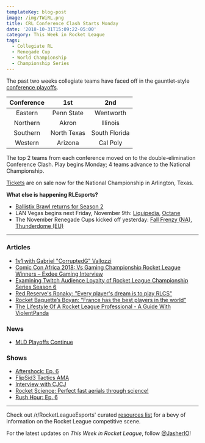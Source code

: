 ```yaml
---
templateKey: blog-post
image: /img/TWiRL.png
title: CRL Conference Clash Starts Monday
date: '2018-10-31T15:09:22-05:00'
category: This Week in Rocket League
tags:
  - Collegiate RL
  - Renegade Cup
  - World Championship
  - Championship Series
---
```

The past two weeks collegiate teams have faced off in the gauntlet-style [conference playoffs](https://compete.tespa.org/tournament/117).

| Conference | 1st | 2nd |
|:----------:|:-----------:|:-------------:|
| Eastern | Penn State | Wentworth |
| Northern | Akron | Illinois |
| Southern | North Texas | South Florida |
| Western | Arizona | Cal Poly |

The top 2 teams from each conference moved on to the double-elimination Conference Clash. Play begins Monday; 4 teams advance to the National Championship. 

[Tickets](https://www.rocketleagueesports.com/news/crl-national-championship-tickets-on-sale-now-/) are on sale now for the National Championship in Arlington, Texas. 

**What else is happening RLEsports?**

* [Ballistix Brawl returns for Season 2](https://twitter.com/ballistixgaming/status/1057704362921914369)
* LAN Vegas begins next Friday, November 9th: [Liquipedia](https://liquipedia.net/rocketleague/Rocket_League_Championship_Series/Season_6), [Octane](https://octane.gg/event/rlcs-season-six-world-championship)
* The November Renegade Cups kicked off yesterday: [Fall Frenzy (NA)](https://smash.gg/tournament/fall-frenzy/events), [Thunderdome (EU)](https://smash.gg/tournament/rocketeers-thunderdome/events)

---

### Articles

* [1v1 with Gabriel "CorruptedG" Vallozzi](https://www.rocketleagueesports.com/news/1v1-with-gabriel--corruptedg--vallozzi/)
* [Comic Con Africa 2018: Vs Gaming Championship Rocket League Winners – Exdee Gaming Interview](https://www.rocketleaguexpress.co.za/rocket-league-comic-con-vs-championship-lan-winners-exdee-gaming/)
* [Examining Twitch Audience Loyalty of Rocket League Championship Series Season 6](https://www.fanai.io/examining-twitch-audience-loyalty-of-rocket-league-championship-series-season-6/)
* [Red Reserve's Ronaky: "Every player's dream is to play RLCS"](https://rocketeers.gg/interview-red-reserve-ronaky-rocket-league-player/)
* [Rocket Baguette’s Boyan: “France has the best players in the world”](https://rocketeers.gg/interview-rocket-baguette-boyan-grand-prix/)
* [The Lifestyle Of A Rocket League Professional - A Guide With ViolentPanda](http://team-dignitas.net/articles/news/rocket-league/13053/the-lifestyle-of-a-rocket-league-professional-a-guide-with-violentpanda)

### News

* [MLD Playoffs Continue](https://www.mldoubles.com/single-post/2018/10/22/Season-7-Playoffs)

### Shows

* [Aftershock: Ep. 6](https://www.youtube.com/watch?v=E_BqcniwhUc)
* [FlipSid3 Tactics AMA](https://www.youtube.com/watch?v=2HM585D1xrU)
* [Interview with CJCJ](https://www.youtube.com/watch?v=hp9fH-NuMis)
* [Rocket Science: Perfect fast aerials through science!](https://www.youtube.com/watch?v=Y9o8ZPEwwK8)
* [Rush Hour: Ep. 6](https://www.youtube.com/watch?v=L6QgYBvo_1o)

---

Check out /r/RocketLeagueEsports' curated [resources list](https://www.reddit.com/r/RocketLeagueEsports/wiki/links) for a bevy of information on the Rocket League competitive scene.

For the latest updates on *This Week in Rocket League*, follow [@JasherIO](https://twitter.com/JasherIO)!
